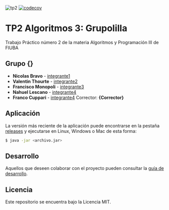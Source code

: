 ![tp2](https://github.com/Nicolas-Bravo/algo3_tp2/actions/workflows/build.yml/badge.svg) [![codecov](https://codecov.io/gh/Nicolas-Bravo/algo3_tp2/branch/master/graph/badge.svg)](https://codecov.io/gh/Nicolas-Bravo/algo3_tp2)

# TP2 Algoritmos 3: Grupolilla 

Trabajo Práctico número 2 de la materia Algoritmos y Programación III de FIUBA

## Grupo {}

* **Nicolas Bravo** - [integrante1](https://github.com/Nicolas-Bravo)
* **Valentin Thourte** - [integrante2](https://github.com/valentinthourte)
* **Francisco Monopoli** - [integrante3](https://github.com/franmonopoli)
* **Nahuel Lescano** - [integrante4](https://github.com/NahuelLescano)
* **Franco Cuppari** - [integrante4](https://github.com/francupp9-12)
Corrector: **{Corrector}**

## Aplicación

La versión más reciente de la aplicación puede encontrarse en la pestaña [releases](https://github.com/Nicolas-Bravo/algo3_tp2/releases/latest) y ejecutarse en Linux, Windows o Mac de esta forma:

```bash
$ java -jar <archivo.jar>
```

## Desarrollo

Aquellos que deseen colaborar con el proyecto pueden consultar la [guía de desarrollo](./docs/Desarrollo.md).

## Licencia

Este repositorio se encuentra bajo la Licencia MIT.
